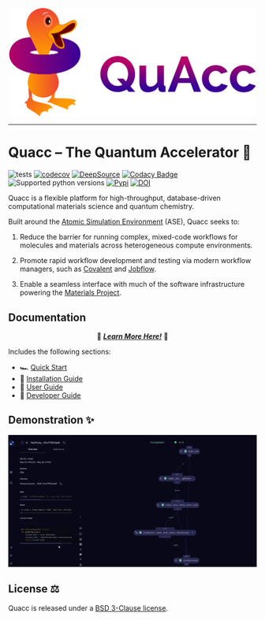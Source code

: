 <div align="center">
  <img src=docs/src/_static/quacc_logo_wide.svg width="500"><br>
</div>

---

# Quacc – The Quantum Accelerator 🦆

![tests](https://github.com/arosen93/quacc/actions/workflows/tests.yaml/badge.svg)
[![codecov](https://codecov.io/gh/arosen93/quacc/branch/main/graph/badge.svg?token=BCKGTD89H0)](https://codecov.io/gh/arosen93/quacc)
[![DeepSource](https://deepsource.io/gh/arosen93/quacc.svg/?label=active+issues&token=O0LvluUkUS6qiQnHXc7BUlHn)](https://deepsource.io/gh/arosen93/quacc/?ref=repository-badge)
[![Codacy Badge](https://app.codacy.com/project/badge/Grade/9212eccfd6a144fe8a23efd12a7fb58d)](https://app.codacy.com/gh/arosen93/quacc/dashboard?utm_source=gh&utm_medium=referral&utm_content=&utm_campaign=Badge_grade)
![Supported python versions](https://img.shields.io/pypi/pyversions/quacc)
[![Pypi](https://img.shields.io/pypi/v/quacc)](https://pypi.org/project/quacc)
[![DOI](https://zenodo.org/badge/DOI/10.5281/zenodo.7720998.svg)](https://doi.org/10.5281/zenodo.7720998)

Quacc is a flexible platform for high-throughput, database-driven computational materials science and quantum chemistry.

Built around the [Atomic Simulation Environment](https://wiki.fysik.dtu.dk/ase/index.html) (ASE), Quacc seeks to:

1. Reduce the barrier for running complex, mixed-code workflows for molecules and materials across heterogeneous compute environments.

2. Promote rapid workflow development and testing via modern workflow managers, such as [Covalent](https://github.com/AgnostiqHQ/covalent) and [Jobflow](https://github.com/materialsproject/jobflow).

3. Enable a seamless interface with much of the software infrastructure powering the [Materials Project](https://materialsproject.org).

## Documentation

<p align="center">
  📖 <a href="https://arosen93.github.io/quacc/"><b><i>Learn More Here!</i></b></a> 📖
</p>

Includes the following sections:

- 🏎️ [Quick Start](https://arosen93.github.io/quacc/start/demo.html)
- 🔧 [Installation Guide](https://arosen93.github.io/quacc/install/install.html)
- 🧠 [User Guide](https://arosen93.github.io/quacc/user/basics.html)
- 🤝 [Developer Guide](https://arosen93.github.io/quacc/dev/contributing.html)

## Demonstration ✨

![Demo from Quick Start](docs/src/_static/start/start2.gif)

## License ⚖️

Quacc is released under a [BSD 3-Clause license](https://github.com/arosen93/quacc/blob/main/LICENSE.md).
